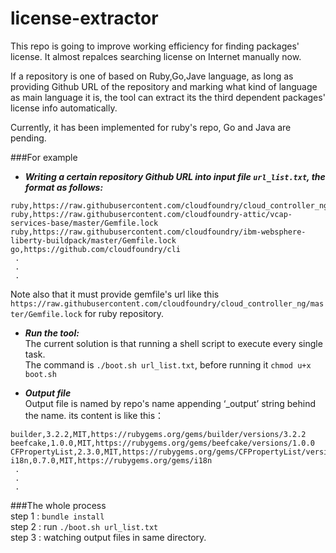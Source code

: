 # license-extractor

This repo is going to improve working efficiency for finding packages' license. It almost repalces searching license on Internet manually now.

If a repository is one of based on Ruby,Go,Jave language, as long as providing Github URL of the repository and marking what kind of language as main language it is, the tool can extract its the third dependent packages' license info automatically.

Currently, it has been implemented for ruby's repo, Go and Java are pending.

###For example

- ***Writing a certain repository Github URL into input file `url_list.txt`, the format as follows:***    
```
ruby,https://raw.githubusercontent.com/cloudfoundry/cloud_controller_ng/master/Gemfile.lock
ruby,https://raw.githubusercontent.com/cloudfoundry-attic/vcap-services-base/master/Gemfile.lock
ruby,https://raw.githubusercontent.com/cloudfoundry/ibm-websphere-liberty-buildpack/master/Gemfile.lock
go,https://github.com/cloudfoundry/cli
 .
 .
 .
```
Note also that it must provide gemfile's url like this `https://raw.githubusercontent.com/cloudfoundry/cloud_controller_ng/master/Gemfile.lock`  for ruby repository.

- ***Run the tool:***  
The current solution is that running a shell script to execute every single task.  
The command is `./boot.sh url_list.txt`, before running it `chmod u+x boot.sh`  

- ***Output file***  
Output file is named by repo's name appending ‘_output’ string behind the name. its content is like this：  
```
builder,3.2.2,MIT,https://rubygems.org/gems/builder/versions/3.2.2
beefcake,1.0.0,MIT,https://rubygems.org/gems/beefcake/versions/1.0.0
CFPropertyList,2.3.0,MIT,https://rubygems.org/gems/CFPropertyList/versions/2.3.0
i18n,0.7.0,MIT,https://rubygems.org/gems/i18n
 .
 .
 .
```

###The whole process  
step 1 : `bundle install`  
step 2 : run `./boot.sh url_list.txt`  
step 3 : watching output files in same directory.   

